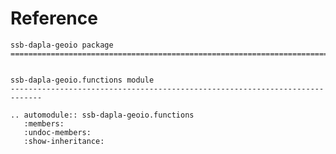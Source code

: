 # Reference

<!--
The content of the {eval-rst} block below is generated by the command:
poetry run sphinx-apidoc -T -f -t ./docs/templates -o ./docs ./src
from the root directory.

You need to rerun the command when python files are added, deleted or renamed.
Copy the content from the generated
ssb-dapla-geoio.rst file to the {eval-rst} block below and
delete the .rst file afterwards.
-->

```{eval-rst}
ssb-dapla-geoio package
=============================================================================


ssb-dapla-geoio.functions module
-----------------------------------------------------------------------------

.. automodule:: ssb-dapla-geoio.functions
   :members:
   :undoc-members:
   :show-inheritance:
```
